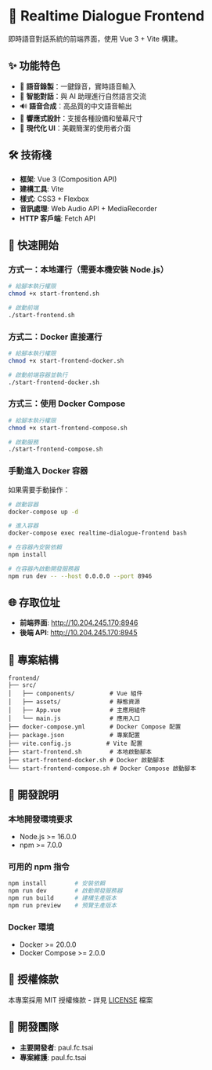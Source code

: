 # 🎤 Realtime Dialogue Frontend

即時語音對話系統的前端界面，使用 Vue 3 + Vite 構建。

## ✨ 功能特色

- 🎤 **語音錄製**：一鍵錄音，實時語音輸入
- 🤖 **智能對話**：與 AI 助理進行自然語言交流
- 🔊 **語音合成**：高品質的中文語音輸出
- 📱 **響應式設計**：支援各種設備和螢幕尺寸
- 🎨 **現代化 UI**：美觀簡潔的使用者介面

## 🛠 技術棧

- **框架**: Vue 3 (Composition API)
- **建構工具**: Vite
- **樣式**: CSS3 + Flexbox
- **音訊處理**: Web Audio API + MediaRecorder
- **HTTP 客戶端**: Fetch API

## 🚀 快速開始

### 方式一：本地運行（需要本機安裝 Node.js）
```bash
# 給腳本執行權限
chmod +x start-frontend.sh

# 啟動前端
./start-frontend.sh
```

### 方式二：Docker 直接運行
```bash
# 給腳本執行權限
chmod +x start-frontend-docker.sh

# 啟動前端容器並執行
./start-frontend-docker.sh
```

### 方式三：使用 Docker Compose
```bash
# 給腳本執行權限
chmod +x start-frontend-compose.sh

# 啟動服務
./start-frontend-compose.sh
```

### 手動進入 Docker 容器
如果需要手動操作：
```bash
# 啟動容器
docker-compose up -d

# 進入容器
docker-compose exec realtime-dialogue-frontend bash

# 在容器內安裝依賴
npm install

# 在容器內啟動開發服務器
npm run dev -- --host 0.0.0.0 --port 8946
```

## 🌐 存取位址

- **前端界面**: http://10.204.245.170:8946
- **後端 API**: http://10.204.245.170:8945

## 📁 專案結構

```
frontend/
├── src/
│   ├── components/          # Vue 組件
│   ├── assets/              # 靜態資源
│   ├── App.vue              # 主應用組件
│   └── main.js              # 應用入口
├── docker-compose.yml       # Docker Compose 配置
├── package.json             # 專案配置
├── vite.config.js          # Vite 配置
├── start-frontend.sh        # 本地啟動腳本
├── start-frontend-docker.sh # Docker 啟動腳本
└── start-frontend-compose.sh # Docker Compose 啟動腳本
```

## 🔧 開發說明

### 本地開發環境要求
- Node.js >= 16.0.0
- npm >= 7.0.0

### 可用的 npm 指令
```bash
npm install        # 安裝依賴
npm run dev        # 啟動開發服務器
npm run build      # 建構生產版本
npm run preview    # 預覽生產版本
```

### Docker 環境
- Docker >= 20.0.0
- Docker Compose >= 2.0.0

## 📜 授權條款

本專案採用 MIT 授權條款 - 詳見 [LICENSE](../LICENSE) 檔案

## 👥 開發團隊

- **主要開發者**: paul.fc.tsai
- **專案維護**: paul.fc.tsai